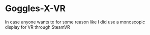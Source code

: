 # Goggles-X-VR
In case anyone wants to for some reason like I did use a monoscopic display for VR through SteamVR
